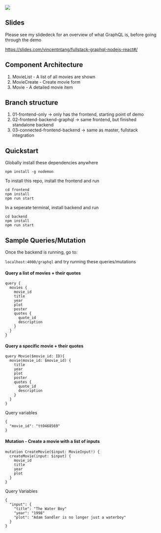 ![](https://i.imgur.com/4q3305b.png)

## Slides

Please see my slidedeck for an overview of what GraphQL is, before 
going through the demo

https://slides.com/vincentntang/fullstack-graphql-nodejs-react#/

## Component Architecture

1. MovieList - A list of all movies are shown
2. MovieCreate - Create movie form
3. Movie - A detailed movie item

## Branch structure

1. 01-frontend-only -> only has the frontend, starting point of demo
2. 02-frontend-backend-graphql -> same frontend, but finished standalone backend
3. 03-connected-frontend-backend -> same as master, fullstack integration

## Quickstart

Globally install these dependencies anywhere

```
npm install -g nodemon
```

To install this repo, install the frontend and run

```
cd frontend
npm install
npm run start
```

In a seperate terminal, install backend and run

```
cd backend
npm install
npm run start
```

## Sample Queries/Mutation

Once the backend is running, go to:

`localhost:4000/graphql` and try running these queries/mutations

#### Query a list of movies + their quotes
```
query {
  movies {
    movie_id
    title
    year
    plot
    poster
    quotes {
      quote_id
      description
    }
  }
}
```

#### Query a specific movie + their quotes
```
query Movie($movie_id: ID){
  movie(movie_id: $movie_id) {
    title
    year
    plot
    poster
    quotes {
      quote_id
      description
    }
  }
}
```
Query variables
```
{
  "movie_id": "tt0468569"
}
```

#### Mutation - Create a movie with a list of inputs

```
mutation CreateMovie($input: MovieInput!) {
  createMovie(input: $input) {
    movie_id
    title
    year
    plot
  }
}
```
Query Variables
```
{
  "input": {
    "title": "The Water Boy"
    "year": "1998"
    "plot": "Adam Sandler is no longer just a waterboy"
  }
}
```
